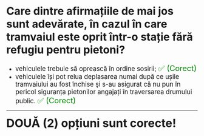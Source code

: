 # Care dintre afirmațiile de mai jos sunt adevărate, în cazul în care tramvaiul este oprit într-o stație fără refugiu pentru pietoni?

- <span style="font-size: larger;">vehiculele trebuie să oprească în ordine sosirii; <span style="color: green; font-size: larger;">✅ (Corect)</span></span>
- <span style="font-size: larger;">vehiculele își pot relua deplasarea numai după ce ușile tramvaiului au fost închise şi s-au asigurat că nu pun în pericol siguranța pietonilor angajați în traversarea drumului public. <span style="color: green; font-size: larger;">✅ (Corect)</span></span>

---

<span style="font-size: 30px; font-weight: bold;">**DOUĂ (2) opțiuni sunt corecte!**</span>